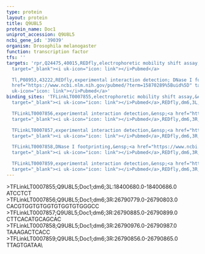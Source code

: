 ```yaml
---
type: protein
layout: protein
title: Q9U8L5
protein_name: Doc1
uniprot_accession: Q9U8L5
ncbi_gene_id: '39039'
organism: Drosophila melanogaster
function: transcription factor
tfs: ''
targets: 'rpr,Q24475,40015,REDfly,electrophoretic mobility shift assay,&ensp;<a href="https://www.ncbi.nlm.nih.gov/pubmed/?term=19282966%5Buid%5D"
  target="_blank"><i uk-icon="icon: link"></i>Pubmed</a>

  Tl,P08953,43222,REDfly,experimental interaction detection; DNase I footprinting,&ensp;<a
  href="https://www.ncbi.nlm.nih.gov/pubmed/?term=15870289%5Buid%5D" target="_blank"><i
  uk-icon="icon: link"></i>Pubmed</a>'
binding_sites: 'TFLinkLT0007855,electrophoretic mobility shift assay,&ensp;<a href="https://www.ncbi.nlm.nih.gov/pubmed/?term=19282966%5Buid%5D"
  target="_blank"><i uk-icon="icon: link"></i>Pubmed</a>,REDfly,dm6,3L,18400680,18400686,-

  TFLinkLT0007856,experimental interaction detection,&ensp;<a href="https://www.ncbi.nlm.nih.gov/pubmed/?term=15870289%5Buid%5D"
  target="_blank"><i uk-icon="icon: link"></i>Pubmed</a>,REDfly,dm6,3R,26790779,26790803,-

  TFLinkLT0007857,experimental interaction detection,&ensp;<a href="https://www.ncbi.nlm.nih.gov/pubmed/?term=15870289%5Buid%5D"
  target="_blank"><i uk-icon="icon: link"></i>Pubmed</a>,REDfly,dm6,3R,26790885,26790899,-

  TFLinkLT0007858,DNase I footprinting,&ensp;<a href="https://www.ncbi.nlm.nih.gov/pubmed/?term=15870289%5Buid%5D"
  target="_blank"><i uk-icon="icon: link"></i>Pubmed</a>,REDfly,dm6,3R,26790976,26790987,-

  TFLinkLT0007859,experimental interaction detection,&ensp;<a href="https://www.ncbi.nlm.nih.gov/pubmed/?term=15870289%5Buid%5D"
  target="_blank"><i uk-icon="icon: link"></i>Pubmed</a>,REDfly,dm6,3R,26790856,26790865,-'
---
```

\>TFLinkLT0007855;Q9U8L5;Doc1;dm6;3L:18400680.0-18400686.0\ATCCTCT\\>TFLinkLT0007856;Q9U8L5;Doc1;dm6;3R:26790779.0-26790803.0\CACGTGGTGTGGTGTGGTGTGGGCC\\>TFLinkLT0007857;Q9U8L5;Doc1;dm6;3R:26790885.0-26790899.0\CTTCACATGCAGCAC\\>TFLinkLT0007858;Q9U8L5;Doc1;dm6;3R:26790976.0-26790987.0\TAAAGACTCACC\\>TFLinkLT0007859;Q9U8L5;Doc1;dm6;3R:26790856.0-26790865.0\TTAGTGATAA\